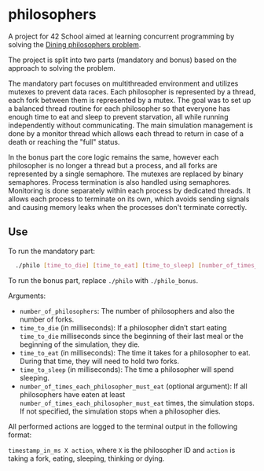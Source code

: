 
# philosophers

A project for 42 School aimed at learning concurrent programming by solving the [Dining philosophers problem](https://en.wikipedia.org/wiki/Dining_philosophers_problem).

The project is split into two parts (mandatory and bonus) based on the approach to solving the problem.

The mandatory part focuses on multithreaded environment and utilizes mutexes to prevent data races. Each philosopher is represented by a thread, each fork between them is represented by a mutex. The goal was to set up a balanced thread routine for each philosopher so that everyone has enough time to eat and sleep to prevent starvation, all while running independently without communicating. The main simulation management is done by a monitor thread which allows each thread to return in case of a death or reaching the "full" status.

In the bonus part the core logic remains the same, however each philosopher is no longer a thread but a process, and all forks are represented by a single semaphore. The mutexes are replaced by binary semaphores. Process termination is also handled using semaphores. Monitoring is done separately within each process by dedicated threads. It allows each process to terminate on its own, which avoids sending signals and causing memory leaks when the processes don't terminate correctly.
## Use
To run the mandatory part:
```bash
  ./philo [time_to_die] [time_to_eat] [time_to_sleep] [number_of_times_each_philosopher_must_eat]
```
To run the bonus part, replace ```./philo``` with ```./philo_bonus```.

Arguments:
- ```number_of_philosophers```: The number of philosophers and also the number of forks.
- ```time_to_die``` (in milliseconds): If a philosopher didn’t start eating ```time_to_die``` milliseconds since the beginning of their last meal or the beginning of the simulation, they die.
- ```time_to_eat``` (in milliseconds): The time it takes for a philosopher to eat. During that time, they will need to hold two forks.
- ```time_to_sleep``` (in milliseconds): The time a philosopher will spend sleeping.
- ```number_of_times_each_philosopher_must_eat``` (optional argument): If all philosophers have eaten at least ```number_of_times_each_philosopher_must_eat``` times, the simulation stops. If not specified, the simulation stops when a philosopher dies.

All performed actions are logged to the terminal output in the following format:

```timestamp_in_ms X action```, where ```X``` is the philosopher ID and ```action``` is taking a fork, eating, sleeping, thinking or dying.
